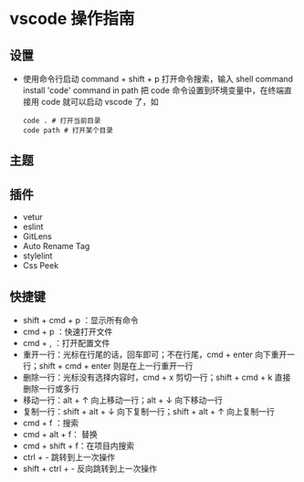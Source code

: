 # vscode 操作指南

## 设置

* 使用命令行启动
  command + shift + p 打开命令搜索，输入 shell command install 'code' command in path 把 code 命令设置到环境变量中，在终端直接用 code 就可以启动 vscode 了，如

  ```shell
  code . # 打开当前目录
  code path # 打开某个目录
  ```

## 主题

## 插件

* vetur
* eslint
* GitLens
* Auto Rename Tag
* stylelint
* Css Peek

## 快捷键

* shift + cmd + p ：显示所有命令
* cmd + p ：快速打开文件
* cmd + , ：打开配置文件
* 重开一行：光标在行尾的话，回车即可；不在行尾，cmd + enter 向下重开一行；shift + cmd + enter 则是在上一行重开一行
* 删除一行：光标没有选择内容时，cmd + x 剪切一行；shift + cmd + k 直接删除一行或多行
* 移动一行：alt + ↑ 向上移动一行；alt + ↓ 向下移动一行
* 复制一行：shift + alt + ↓ 向下复制一行；shift + alt + ↑ 向上复制一行
* cmd + f ：搜索
* cmd + alt + f： 替换
* cmd + shift + f：在项目内搜索
* ctrl + - 跳转到上一次操作
* shift + ctrl + - 反向跳转到上一次操作
